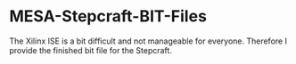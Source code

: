# MESA-Stepcraft-BIT-Files

The Xilinx ISE is a bit difficult and not manageable for everyone. Therefore I provide the finished bit file for the Stepcraft. 
